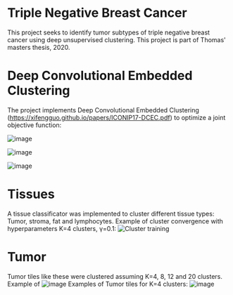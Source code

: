 # Triple Negative Breast Cancer
This project seeks to identify tumor subtypes of triple negative breast cancer using deep unsupervised clustering. This project is part of Thomas' masters thesis, 2020.

# Deep Convolutional Embedded Clustering
The project implements Deep Convolutional Embedded Clustering (https://xifengguo.github.io/papers/ICONIP17-DCEC.pdf) to optimize a joint objective function:

![image](https://user-images.githubusercontent.com/43189719/179661422-d78f70ec-8f0a-45fd-b721-32d659c4ac9b.png)


![image](https://user-images.githubusercontent.com/43189719/179661086-56ef5ec8-ecae-4f99-b53a-53f652e57944.png)


![image](https://user-images.githubusercontent.com/43189719/179660810-b8ddc64a-513c-4f78-82b6-36da06d4b65f.png)

# Tissues
A tissue classificator was implemented to cluster different tissue types: Tumor, stroma, fat and lymphocytes.
Example of cluster convergence with hyperparameters K=4 clusters, γ=0.1:
![Cluster training](https://user-images.githubusercontent.com/43189719/179666398-12fb2fab-9446-481b-829f-f9e2a70ccfa3.gif)

# Tumor
Tumor tiles like these were clustered assuming K=4, 8, 12 and 20 clusters.
Example of
![image](https://user-images.githubusercontent.com/43189719/179666798-894edc52-8d5e-44d5-9ca3-900f86df78c3.png)
Examples of Tumor tiles for K=4 clusters:
![image](https://user-images.githubusercontent.com/43189719/179667234-0e440021-afca-4785-8685-5ea7eafc3b2f.png)
